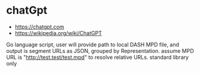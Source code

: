 # chatGpt

- https://chatgpt.com
- https://wikipedia.org/wiki/ChatGPT

Go language script, user will provide path to local DASH MPD file, and output
is segment URLs as JSON, grouped by Representation. assume MPD URL is
"http://test.test/test.mpd" to resolve relative URLs. standard library only
